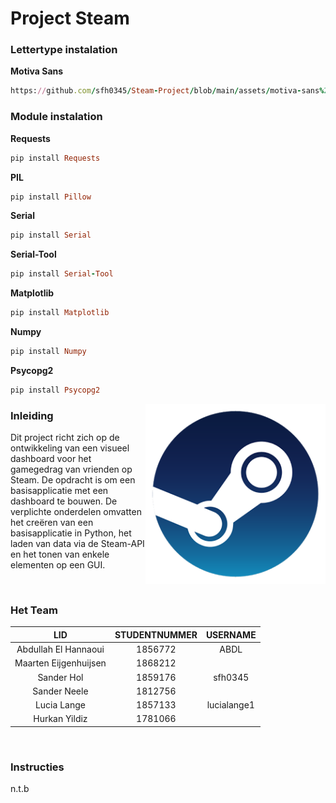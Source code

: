 Project Steam
===============
### Lettertype instalation
**Motiva Sans**
```ruby
https://github.com/sfh0345/Steam-Project/blob/main/assets/motiva-sans%20INSTALL.zip
```

### Module instalation

**Requests**
```ruby
pip install Requests
```
**PIL**
```ruby
pip install Pillow
```
**Serial**
```ruby
pip install Serial
```
**Serial-Tool**
```ruby
pip install Serial-Tool
```
**Matplotlib**
```ruby
pip install Matplotlib
```

**Numpy**
```ruby
pip install Numpy
```
**Psycopg2**
```ruby
pip install Psycopg2
```



<img align="right" src="https://github.com/sfh0345/Steam-Project/blob/main/Projectarchief/SteamLogo.png">

### Inleiding
Dit project richt zich op de ontwikkeling van een visueel dashboard voor het gamegedrag van vrienden op Steam. De opdracht is om een basisapplicatie met een dashboard te bouwen. De verplichte onderdelen omvatten het creëren van een basisapplicatie in Python, het laden van data via de Steam-API en het tonen van enkele elementen op een GUI.


<br>

### Het Team

| LID | STUDENTNUMMER |  USERNAME   |
|:----------:|:----------:|:-----------:|
| Abdullah El Hannaoui | 1856772  |      ABDL   |
| Maarten Eijgenhuijsen | 1868212  |             |
| Sander Hol | 1859176  |   sfh0345   |
| Sander Neele | 1812756 |             | 
| Lucia Lange | 1857133  | lucialange1 |
| Hurkan Yildiz | 1781066  |             |

<br>

### Instructies
n.t.b